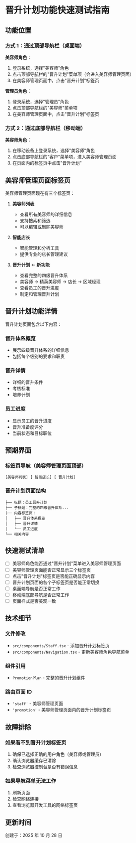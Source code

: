 # 晋升计划功能快速测试指南

## 功能位置

### 方式 1：通过顶部导航栏（桌面端）
**美容师角色：**
1. 登录系统，选择"美容师"角色
2. 点击顶部导航栏的"晋升计划"菜单项（会进入美容师管理页面）
3. 在美容师管理页面中，点击"晋升计划"标签页

**管理员角色：**
1. 登录系统，选择"管理员"角色
2. 点击顶部导航栏的"美容师"菜单项
3. 在美容师管理页面中，点击"晋升计划"标签页

### 方式 2：通过底部导航栏（移动端）
**美容师角色：**
1. 在移动设备上登录系统，选择"美容师"角色
2. 点击底部导航栏的"客户"菜单项，进入美容师管理页面
3. 在页面内的标签页中点击"晋升计划"

## 美容师管理页面标签页

美容师管理页面现在有三个标签页：

1. **美容师列表** 
   - 查看所有美容师的详细信息
   - 支持搜索和筛选
   - 可以编辑或删除美容师

2. **智能店长** 
   - 智能管理和分析工具
   - 提供专业的店长管理建议

3. **晋升计划**  ← **新功能**
   - 查看完整的四级晋升体系
   - 美容师 → 精英美容师 → 店长 → 区域经理
   - 查看员工的晋升进度
   - 制定和管理晋升计划

## 晋升计划功能详情

晋升计划页面包含以下内容：

### 晋升体系概览
- 展示四级晋升体系的详细信息
- 包括每个级别的要求和职责

### 晋升详情
- 详细的晋升条件
- 考核标准
- 培养计划

### 员工进度
- 显示员工的晋升进度
- 晋升准备度评分
- 当前状态和目标职位

## 预期界面

### 标签页导航（美容师管理页面顶部）
```
[美容师列表] [ 智能店长] [ 晋升计划]
```

### 晋升计划页面结构
```
├── 标题：员工晋升计划
├── 子标题：完整的四级晋升体系...
├── 内容标签页：
│   ├── 晋升体系概览
│   ├── 晋升详情
│   └── 员工进度
└── 相关内容
```

## 快速测试清单

- [ ] 美容师角色能否通过"晋升计划"菜单进入美容师管理页面
- [ ] 美容师管理页面能否正常显示三个标签页
- [ ] 点击"晋升计划"标签页是否能正确显示内容
- [ ] 晋升计划页面的各个子标签页是否能正常切换
- [ ] 桌面端导航是否正常工作
- [ ] 移动端底部导航是否正常工作
- [ ] 页面样式是否美观一致

## 技术细节

### 文件修改
- `src/components/Staff.tsx` - 添加晋升计划标签页
- `src/components/Navigation.tsx` - 更新美容师角色导航菜单

### 组件引用
- `PromotionPlan` - 完整的晋升计划组件

### 路由页面 ID
- `'staff'` - 美容师管理页面
- `'promotion'` - 美容师管理页面内的晋升计划标签页

## 故障排除

### 如果看不到晋升计划标签页
1. 确保已选择正确的用户角色（美容师或管理员）
2. 确认浏览器缓存已清除
3. 检查浏览器控制台是否有错误信息

### 如果导航菜单无法工作
1. 刷新页面
2. 检查网络连接
3. 查看浏览器开发工具的网络标签页

## 更新时间
创建于：2025 年 10 月 28 日
